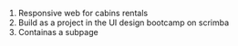 1. Responsive web for cabins rentals
2. Build as a project in the UI design bootcamp on scrimba
3. Containas a subpage
